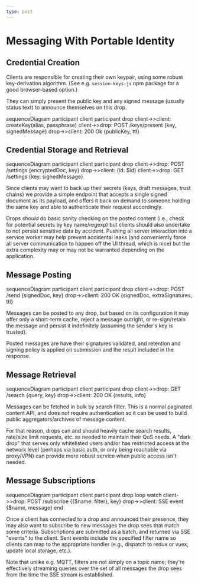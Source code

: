 ```yaml
---
type: post
---
```

# Messaging With Portable Identity

## Credential Creation

Clients are responsible for creating their own keypair, using some robust key-derivation algorithm. (See e.g. `session-keys-js` npm package for a good browser-based option.)

They can simply present the public key and any signed message (usually status text) to announce themselves on this drop.

<mermaid>
sequenceDiagram
  participant client
  participant drop
  client->>client: createKey(alias, passphrase)
  client->>drop: POST /keys/present {key, signedMessage}
  drop->>client: 200 Ok {publicKey, ttl}
</mermaid>

## Credential Storage and Retrieval

<mermaid>
sequenceDiagram
  participant client
  participant drop
  client->>drop: POST /settings {encryptedDoc, key}
  drop->>client: {id: $id}
  client->>drop: GET /settings {key, signedMessage}
</mermaid>

Since clients may want to back up their secrets (keys, draft messages, trust chains) we provide a simple endpoint that accepts a single signed document as its payload, and offers it back on demand to someone holding the same key and able to authenticate their request accordingly.

Drops _should_ do basic sanity checking on the posted content (i.e., check for potential secrets by key name/regexp) but clients should also undertake to not persist sensitive data by accident. Pushing all server interaction into a service worker may help prevent accidental leaks (and conveniently force all server communication to happen off the UI thread, which is nice) but the extra complexity may or may not be warranted depending on the application.

## Message Posting

<mermaid>
sequenceDiagram
  participant client
  participant drop
  client->>drop: POST /send {signedDoc, key}
  drop->>client: 200 OK {signedDoc, extraSignatures, ttl}
</mermaid>

Messages can be posted to any drop, but based on its configuration it may offer only a short-term cache, reject a message outright, or re-sign/retain the message and persist it indefinitely (assuming the sender's key is trusted).

Posted messages are have their signatures validated, and retention and signing policy is applied on submission and the result included in the response.

## Message Retrieval

<mermaid>
sequenceDiagram
  participant client
  participant drop
  client->>drop: GET /search {query, key}
  drop->>client: 200 OK {results, info}
</mermaid>

Messages can be fetched in bulk by search filter. This is a normal paginated content API, and does not require authentication so it can be used to build public aggregators/archives of message content.

For that reason, drops can and should heavily cache search results, rate/size limit requests, etc. as needed to maintain their QoS needs. A "dark drop" that serves only whitelisted users and/or has restricted access at the network level (perhaps via basic auth, or only being reachable via proxy/VPN) can provide more robust service when public access isn't needed.

## Message Subscriptions

<mermaid>
sequenceDiagram
  participant client
  participant drop
  loop watch
    client->>drop: POST /subscribe {{$name: filter}, key}
    drop->>client: SSE event {$name, message}
  end
</mermaid>

Once a client has connected to a drop and announced their presence, they may also want to subscribe to new messages the drop sees that match some criteria. Subscriptions are submitted as a batch, and returned via SSE "events" to the client. Sent events include the specified filter name so clients can map to the appropriate handler (e.g., dispatch to redux or vuex, update local storage, etc.).

Note that unlike e.g. MQTT, filters are not simply on a topic name; they're effectively streaming queries over the set of all messages the drop sees from the time the SSE stream is established.
